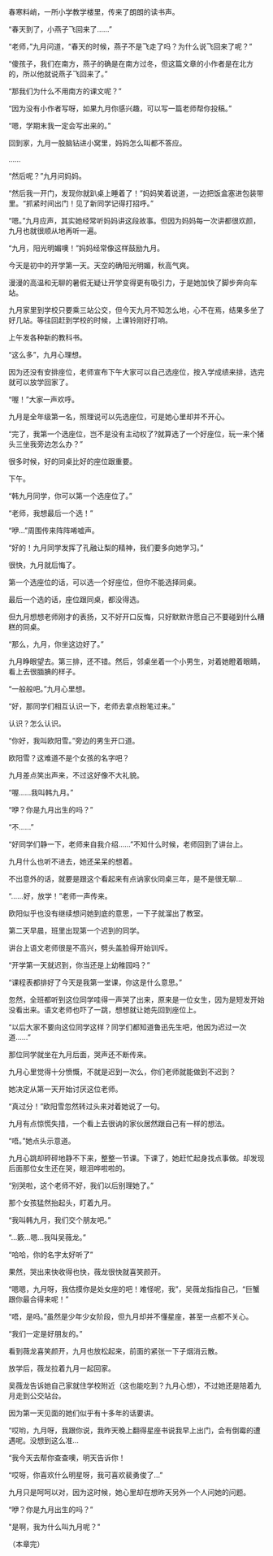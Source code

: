 春寒料峭，一所小学教学楼里，传来了朗朗的读书声。

“春天到了，小燕子飞回来了……”

“老师，”九月问道，“春天的时候，燕子不是飞走了吗？为什么说飞回来了呢？”

“傻孩子，我们在南方，燕子的确是在南方过冬，但这篇文章的小作者是在北方的，所以他就说燕子飞回来了。”

“那我们为什么不用南方的课文呢？”

“因为没有小作者写呀，如果九月你感兴趣，可以写一篇老师帮你投稿。”

“嗯，学期末我一定会写出来的。”

回到家，九月一股脑钻进小窝里，妈妈怎么叫都不答应。

……

“然后呢？”九月问妈妈。

“然后我一开门，发现你就趴桌上睡着了！”妈妈笑着说道，一边把饭盒塞进包装带里。“抓紧时间出门！见了新同学记得打招呼。”

“嗯。”九月应声，其实她经常听妈妈讲这段故事。但因为妈妈每一次讲都很欢颜，九月也就很顺从地再听一遍。

“九月，阳光明媚噢！”妈妈经常像这样鼓励九月。

今天是初中的开学第一天。天空的确阳光明媚，秋高气爽。

漫漫的高温和无聊的暑假无疑让开学变得更有吸引力，于是她加快了脚步奔向车站。

九月家里到学校只要乘三站公交，但今天九月不知怎么地，心不在焉，结果多坐了好几站。等往回赶到学校的时候，上课铃刚好打响。

上午发各种新的教科书。

“这么多”，九月心理想。

因为还没有安排座位，老师宣布下午大家可以自己选座位，按入学成绩来排，选完就可以放学回家了。

“喔！”大家一声欢呼。

九月是全年级第一名，照理说可以先选座位，可是她心里却并不开心。

“完了，我第一个选座位，岂不是没有主动权了?就算选了一个好座位，玩一来个猪头三坐我旁边怎么办？”

很多时候，好的同桌比好的座位跟重要。

下午。

“韩九月同学，你可以第一个选座位了。”

“老师，我想最后一个选！”

“咿…”周围传来阵阵唏嘘声。

“好的！九月同学发挥了孔融让梨的精神，我们要多向她学习。”

很快，九月就后悔了。

第一个选座位的话，可以选一个好座位，但你不能选择同桌。

最后一个选的话，座位跟同桌，都没得选。

但九月想想老师刚才的表扬，又不好开口反悔，只好默默许愿自己不要碰到什么糟糕的同桌。

“那么，九月，你坐这边好了。”

九月睁眼望去。第三排，还不错。然后，邻桌坐着一个小男生，对着她瞪着眼睛，看上去很腼腆的样子。

“一般般吧。”九月心里想。

“好，那同学们相互认识一下，老师去拿点粉笔过来。”

认识？怎么认识。

“你好，我叫欧阳雪。”旁边的男生开口道。

欧阳雪？这难道不是个女孩的名字吧？

九月差点笑出声来，不过这好像不大礼貌。

“喔……我叫韩九月。”

“咿？你是九月出生的吗？”

“不……”

“好同学们静一下，老师来自我介绍……”不知什么时候，老师回到了讲台上。

九月什么也听不进去，她还呆呆的想着。

不出意外的话，就要是跟这个看起来有点讷家伙同桌三年，是不是很无聊…

“……好，放学！”老师一声传来。

欧阳似乎也没有继续想问她到底的意思，一下子就溜出了教室。


第二天早晨，班里出现第一个迟到的同学。

讲台上语文老师很是不高兴，劈头盖脸得开始训斥。

“开学第一天就迟到，你当还是上幼稚园吗？”

“课程表都排好了今天是我第一堂课，你这是什么意思。”

忽然，全班都听到这位同学哇得一声哭了出来，原来是一位女生，因为是短发开始没看出来。语文老师也吓了一跳，想想就让她先回到座位上。

“以后大家不要向这位同学这样？同学们都知道鲁迅先生吧，他因为迟过一次道……”

那位同学就坐在九月后面，哭声还不断传来。

九月心里觉得十分愤慨，不就是迟到一次么，你们老师就能做到不迟到？

她决定从第一天开始讨厌这位老师。

“真过分！”欧阳雪忽然转过头来对着她说了一句。

九月有点惊慌失措，一个看上去很讷的家伙居然跟自己有一样的想法。

“唔。”她点头示意道。

九月心跳却砰砰地静不下来，整整一节课。下课了，她赶忙起身找点事做。却发现后面那位女生还在哭，眼泪哗啦啦的。

“别哭啦，这个老师不好，我们以后别理她了。”

那个女孩猛然抬起头，盯着九月。

“我叫韩九月，我们交个朋友吧。”

“…簌…嗯…我叫吴薇龙。”

“哈哈，你的名字太好听了”

果然，哭出来快收得也快，薇龙很快就喜笑颜开。

“嗯嗯，九月呀，我估摸你是处女座的吧！难怪呢，我”，吴薇龙指指自己，“巨蟹跟你最合得来呢！”

“唔，是吗。”虽然是少年少女阶段，但九月却并不懂星座，甚至一点都不关心。

“我们一定是好朋友的。”

看到薇龙喜笑颜开，九月也放松起来，前面的紧张一下子烟消云散。

放学后，薇龙拉着九月一起回家。

吴薇龙告诉她自己家就住学校附近（这也能吃到？九月心想），不过她还是陪着九月走到公交站台。

因为第一天见面的她们似乎有十多年的话要讲。

“哎哟，九月呀，我跟你说，我昨天晚上翻得星座书说我早上出门，会有倒霉的遭遇呢。没想到这么准…

“我今天去帮你查查噢，明天告诉你！

“哎呀，你喜欢什么明星呀，我可喜欢裴勇俊了…”

九月只是呵呵以对，因为这时候，她心里却在想昨天另外一个人问她的问题。

“咿？你是九月出生的吗？”

"是啊，我为什么叫九月呢？"

（本章完）